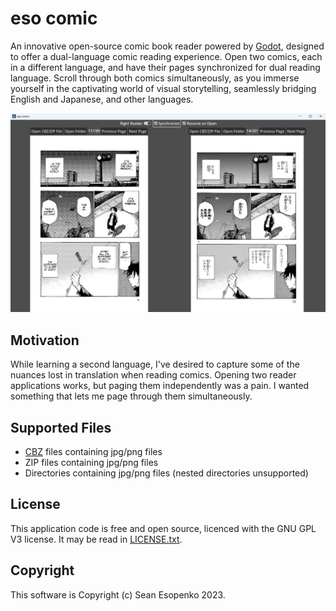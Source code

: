 # eso comic

An innovative open-source comic book reader powered by [Godot](https://godotengine.org/), designed to offer a dual-language comic reading experience. Open two comics, each in a different language, and have their pages synchronized for dual reading language. Scroll through both comics simultaneously, as you immerse yourself in the captivating world of visual storytelling, seamlessly bridging English and Japanese, and other languages.

![Screenshot](docs/images/screenshot_1.jpg)

## Motivation

While learning a second language, I've desired to capture some of the nuances lost in translation when reading comics. Opening two reader applications works, but paging them independently was a pain. I wanted something that lets me page through them simultaneously.

## Supported Files

* [CBZ](https://en.wikipedia.org/wiki/Comic_book_archive) files containing jpg/png files
* ZIP files containing jpg/png files
* Directories containing jpg/png files (nested directories unsupported)

## License

This application code is free and open source, licenced with the GNU GPL V3 license.  It may be read in [LICENSE.txt](LICENCE.txt).

## Copyright

This software is Copyright (c) Sean Esopenko 2023.